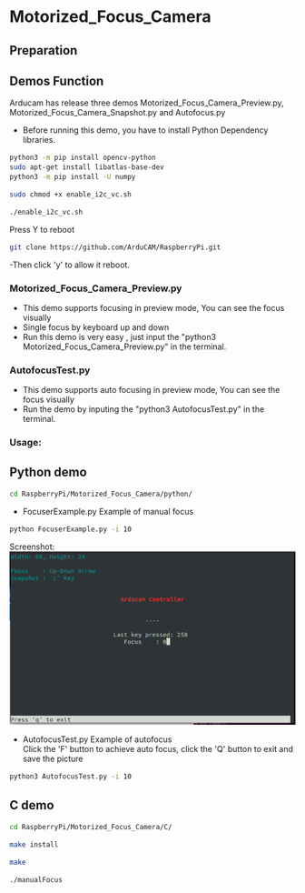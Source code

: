 # Motorized_Focus_Camera
## Preparation
## Demos Function
 Arducam has release three demos Motorized_Focus_Camera_Preview.py, Motorized_Focus_Camera_Snapshot.py and Autofocus.py 
  - Before running this demo, you have to install Python Dependency libraries.
 ```Bash
python3 -m pip install opencv-python    
sudo apt-get install libatlas-base-dev
python3 -m pip install -U numpy 
 ```
```bash
sudo chmod +x enable_i2c_vc.sh
```
```bash
./enable_i2c_vc.sh
```
Press Y to reboot

```Bash
git clone https://github.com/ArduCAM/RaspberryPi.git
```
 -Then click 'y' to allow it reboot.
### Motorized_Focus_Camera_Preview.py
 - This demo supports focusing in preview mode, You can see the focus visually
 - Single focus by keyboard up and down
 - Run this demo is very easy , just input the "python3 Motorized_Focus_Camera_Preview.py" in the terminal.
### AutofocusTest.py 
 - This demo supports auto focusing in preview mode, You can see the focus visually
 - Run the demo by inputing the "python3 AutofocusTest.py" in the terminal.




### Usage:

## Python demo
```bash
cd RaspberryPi/Motorized_Focus_Camera/python/
```

* FocuserExample.py Example of manual focus  
```bash 
python FocuserExample.py -i 10
```
Screenshot:  
![Screenshot](res/screenshot.png)  

* AutofocusTest.py Example of autofocus  
Click the 'F' button to achieve auto focus, click the 'Q' button to exit and save the picture

```bash 
python3 AutofocusTest.py -i 10
```

## C demo

```bash
cd RaspberryPi/Motorized_Focus_Camera/C/
```
```bash
make install
```
```bash
make 
```
```bash
./manualFocus
```
